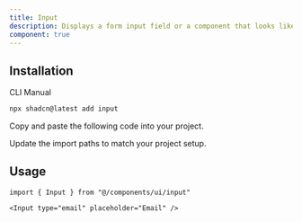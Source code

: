 ```yaml
---
title: Input
description: Displays a form input field or a component that looks like an input field.
component: true
---
```


<ComponentPreview
  name="input-demo"
  title="An input with different types and states."
  description="An input with different types and states."
/>

## Installation

<CodeTabs>

<TabsList>
  <TabsTrigger value="cli">CLI</TabsTrigger>
  <TabsTrigger value="manual">Manual</TabsTrigger>
</TabsList>
<TabsContent value="cli">

```bash
npx shadcn@latest add input
```

</TabsContent>

<TabsContent value="manual">

<Steps>

<Step>Copy and paste the following code into your project.</Step>

<ComponentSource name="input" title="components/ui/input.tsx" />

<Step>Update the import paths to match your project setup.</Step>

</Steps>

</TabsContent>

</CodeTabs>

## Usage

```tsx showLineNumbers
import { Input } from "@/components/ui/input"
```

```tsx showLineNumbers
<Input type="email" placeholder="Email" />
```
